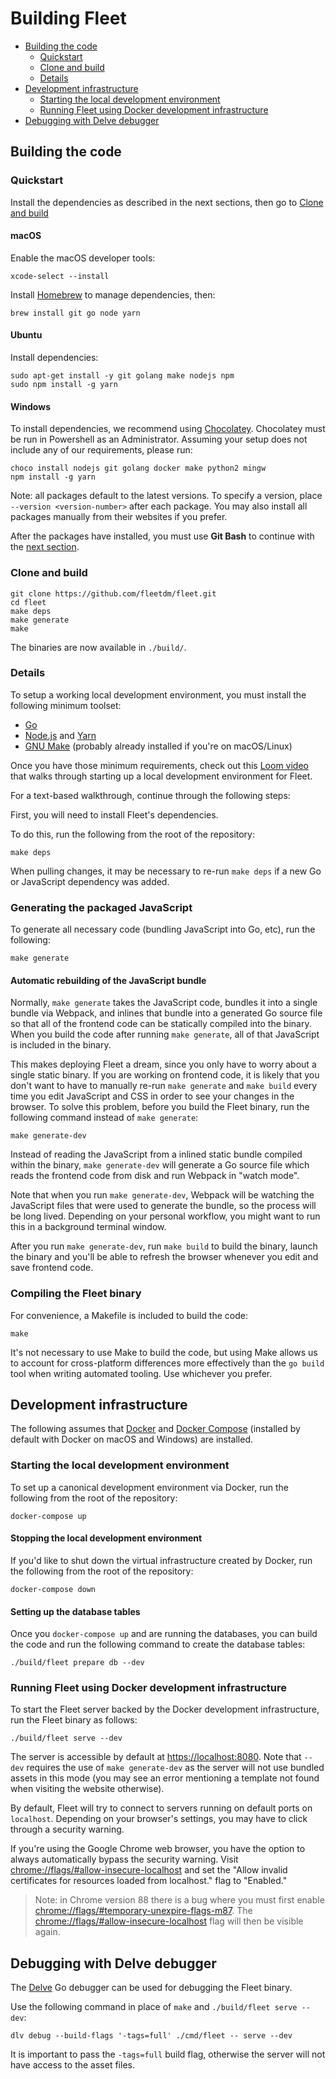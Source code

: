 # Building Fleet
- [Building the code](#building-the-code)
  - [Quickstart](#quickstart)
  - [Clone and build](#clone-and-build)
  - [Details](#details)
- [Development infrastructure](#development-infrastructure)
  - [Starting the local development environment](#starting-the-local-development-environment)
  - [Running Fleet using Docker development infrastructure](#running-fleet-using-docker-development-infrastructure)
- [Debugging with Delve debugger](#debugging-with-delve-debugger)

## Building the code

### Quickstart

Install the dependencies as described in the next sections, then go to [Clone and build](#clone-and-build)

#### macOS

Enable the macOS developer tools:

```
xcode-select --install
```

Install [Homebrew](https://brew.sh/) to manage dependencies, then:

```
brew install git go node yarn
```

#### Ubuntu

Install dependencies:

```
sudo apt-get install -y git golang make nodejs npm
sudo npm install -g yarn
```

#### Windows

To install dependencies, we recommend using [Chocolatey](https://chocolatey.org/install). Chocolatey must be run in Powershell as an Administrator. Assuming your setup does not include any of our requirements, please run:
```
choco install nodejs git golang docker make python2 mingw
npm install -g yarn
```

Note: all packages default to the latest versions. To specify a version, place `--version <version-number>` after each package. You may also install all packages manually from their websites if you prefer.

After the packages have installed, you must use **Git Bash** to continue with the [next section](#clone-and-build).

### Clone and build

```
git clone https://github.com/fleetdm/fleet.git
cd fleet
make deps
make generate
make
```

The binaries are now available in `./build/`.

### Details

To setup a working local development environment, you must install the following minimum toolset:

* [Go](https://golang.org/doc/install)
* [Node.js](https://nodejs.org/en/download/current/) and [Yarn](https://yarnpkg.com/en/docs/install)
* [GNU Make](https://www.gnu.org/software/make/) (probably already installed if you're on macOS/Linux)

Once you have those minimum requirements, check out this [Loom video](https://www.loom.com/share/e7439f058eb44c45af872abe8f8de4a1) that walks through starting up a local development environment for Fleet.

For a text-based walkthrough, continue through the following steps:

First, you will need to install Fleet's dependencies.

To do this, run the following from the root of the repository:

```
make deps
```

When pulling changes, it may be necessary to re-run `make deps` if a new Go or JavaScript dependency was added.

### Generating the packaged JavaScript

To generate all necessary code (bundling JavaScript into Go, etc), run the following:

```
make generate
```

#### Automatic rebuilding of the JavaScript bundle

Normally, `make generate` takes the JavaScript code, bundles it into a single bundle via Webpack, and inlines that bundle into a generated Go source file so that all of the frontend code can be statically compiled into the binary. When you build the code after running `make generate`, all of that JavaScript is included in the binary.

This makes deploying Fleet a dream, since you only have to worry about a single static binary. If you are working on frontend code, it is likely that you don't want to have to manually re-run `make generate` and `make build` every time you edit JavaScript and CSS in order to see your changes in the browser. To solve this problem, before you build the Fleet binary, run the following command instead of `make generate`:

```
make generate-dev
```

Instead of reading the JavaScript from a inlined static bundle compiled within the binary, `make generate-dev` will generate a Go source file which reads the frontend code from disk and run Webpack in "watch mode".

Note that when you run `make generate-dev`, Webpack will be watching the JavaScript files that were used to generate the bundle, so the process will be long lived. Depending on your personal workflow, you might want to run this in a background terminal window.

After you run `make generate-dev`, run `make build` to build the binary, launch the binary and you'll be able to refresh the browser whenever you edit and save frontend code.

### Compiling the Fleet binary

For convenience, a Makefile is included to build the code:

```
make
```

It's not necessary to use Make to build the code, but using Make allows us to account for cross-platform differences more effectively than the `go build` tool when writing automated tooling. Use whichever you prefer.

## Development infrastructure

The following assumes that  [Docker](https://docs.docker.com/get-docker/) and [Docker Compose](https://docs.docker.com/compose/install/) (installed by default with Docker on macOS and Windows) are installed.


### Starting the local development environment

To set up a canonical development environment via Docker, run the following from the root of the repository:

```
docker-compose up
```

#### Stopping the local development environment

If you'd like to shut down the virtual infrastructure created by Docker, run the following from the root of the repository:

```
docker-compose down
```

#### Setting up the database tables

Once you `docker-compose up` and are running the databases, you can build the code and run the following command to create the database tables:

```
./build/fleet prepare db --dev
```

### Running Fleet using Docker development infrastructure

To start the Fleet server backed by the Docker development infrastructure, run the Fleet binary as follows:

```
./build/fleet serve --dev
```

The server is accessible by default at [https://localhost:8080](https://localhost:8080). Note that `--dev` requires the use of `make generate-dev` as the server will not use bundled assets in this mode (you may see an error mentioning a template not found when visiting the website otherwise).

By default, Fleet will try to connect to servers running on default ports on `localhost`. Depending on your browser's settings, you may have to click through a security warning.

If you're using the Google Chrome web browser, you have the option to always automatically bypass the security warning. Visit [chrome://flags/#allow-insecure-localhost](chrome://flags/#allow-insecure-localhost) and set the "Allow invalid certificates for resources loaded from localhost." flag to "Enabled."

> Note: in Chrome version 88 there is a bug where you must first enable [chrome://flags/#temporary-unexpire-flags-m87](chrome://flags/#temporary-unexpire-flags-m87). The [chrome://flags/#allow-insecure-localhost](chrome://flags/#allow-insecure-localhost) flag will then be visible again.


## Debugging with Delve debugger

The [Delve](https://github.com/go-delve/delve) Go debugger can be used for debugging the Fleet binary.

Use the following command in place of `make` and `./build/fleet serve --dev`:

```
dlv debug --build-flags '-tags=full' ./cmd/fleet -- serve --dev
```

It is important to pass the `-tags=full` build flag, otherwise the server will not have access to the asset files.

<meta name="pageRank" value="0">